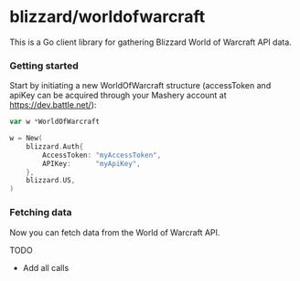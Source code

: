 # blizzard/worldofwarcraft

This is a Go client library for gathering Blizzard World of Warcraft API data.

### Getting started

Start by initiating a new WorldOfWarcraft structure (accessToken and apiKey can be acquired through your Mashery account at https://dev.battle.net/):

```go
var w *WorldOfWarcraft

w = New(
	blizzard.Auth{
		AccessToken: "myAccessToken",
		APIKey:      "myApiKey",
	},
	blizzard.US,
)
```

### Fetching data

Now you can fetch data from the World of Warcraft API. 

TODO
* Add all calls

